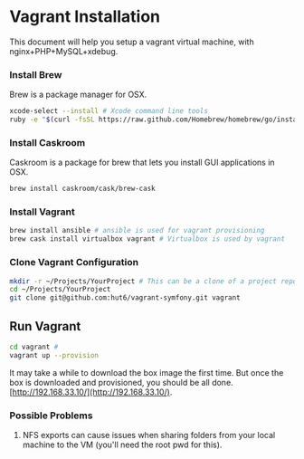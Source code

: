 # Vagrant Installation

This document will help you setup a vagrant virtual machine, with nginx+PHP+MySQL+xdebug.

### Install Brew

Brew is a package manager for OSX.

```sh
xcode-select --install # Xcode command line tools
ruby -e "$(curl -fsSL https://raw.github.com/Homebrew/homebrew/go/install)"
```

### Install Caskroom

Caskroom is a package for brew that lets you install GUI applications in OSX.

```sh
brew install caskroom/cask/brew-cask
```

### Install Vagrant

```sh
brew install ansible # ansible is used for vagrant provisioning
brew cask install virtualbox vagrant # Virtualbox is used by vagrant
```
### Clone Vagrant Configuration

```sh
mkdir -r ~/Projects/YourProject # This can be a clone of a project repository
cd ~/Projects/YourProject
git clone git@github.com:hut6/vagrant-symfony.git vagrant
```

## Run Vagrant

```sh
cd vagrant #
vagrant up --provision
```

It may take a while to download the box image the first time. But once the box is downloaded and provisioned, you should
be all done. [http://192.168.33.10/](http://192.168.33.10/).

### Possible Problems

1. NFS exports can cause issues when sharing folders from your local machine to the VM (you'll need the root pwd for this).
